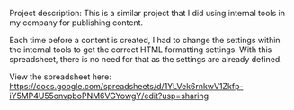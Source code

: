 Project description: This is a similar project that I did using internal tools in my company for publishing content.

Each time before a content is created, I had to change the settings within the internal tools to get the correct HTML formatting settings.
With this spreadsheet, there is no need for that as the settings are already defined.

View the spreadsheet here: https://docs.google.com/spreadsheets/d/1YLVek6rnkwV1Zkfp-iY5MP4U55onvpboPNM6VGYowgY/edit?usp=sharing
